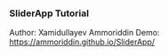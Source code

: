 ### SliderApp Tutorial
Author: Xamidullayev Ammoriddin
Demo: https://ammoriddin.github.io/SliderApp/
